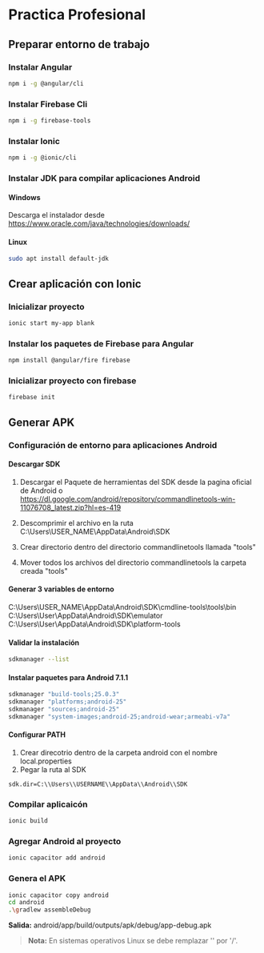 # Practica Profesional

## Preparar entorno de trabajo
### Instalar Angular
```bash
npm i -g @angular/cli
```

### Instalar Firebase Cli
```bash
npm i -g firebase-tools
```

### Instalar Ionic
```bash
npm i -g @ionic/cli
```

### Instalar JDK para compilar aplicaciones Android
#### Windows
Descarga el instalador desde https://www.oracle.com/java/technologies/downloads/

#### Linux
```bash
sudo apt install default-jdk
```

## Crear aplicación con Ionic
### Inicializar proyecto
```bash
ionic start my-app blank
```

### Instalar los paquetes de Firebase para Angular
```bash
npm install @angular/fire firebase
```

### Inicializar proyecto con firebase
```bash
firebase init
```

## Generar APK
### Configuración de entorno para aplicaciones Android
#### Descargar SDK 
1. Descargar el Paquete de herramientas del SDK desde la pagina oficial de Android
o https://dl.google.com/android/repository/commandlinetools-win-11076708_latest.zip?hl=es-419

2. Descomprimir el archivo en la ruta C:\Users\USER_NAME\AppData\Android\SDK

3. Crear directorio dentro del directorio commandlinetools llamada "tools"
4. Mover todos los archivos del directorio commandlinetools la carpeta creada  "tools"

#### Generar 3 variables de entorno
C:\Users\USER_NAME\AppData\Android\SDK\cmdline-tools\tools\bin
C:\Users\User\AppData\Android\SDK\emulator
C:\Users\User\AppData\Android\SDK\platform-tools

#### Validar la instalación
```bash
sdkmanager --list
```

#### Instalar paquetes para Android 7.1.1
```bash
sdkmanager "build-tools;25.0.3"
sdkmanager "platforms;android-25"
sdkmanager "sources;android-25"
sdkmanager "system-images;android-25;android-wear;armeabi-v7a"
```

#### Configurar PATH
1. Crear direcotrio dentro de la carpeta android con el nombre local.properties
2. Pegar la ruta al SDK
```properties
sdk.dir=C:\\Users\\USERNAME\\AppData\\Android\\SDK
```

### Compilar aplicaicón
```bash
ionic build
```

### Agregar Android al proyecto
```bash
ionic capacitor add android
```

### Genera el APK
```bash
ionic capacitor copy android
cd android
.\gradlew assembleDebug
```
**Salida:** android/app/build/outputs/apk/debug/app-debug.apk

> **Nota:** En sistemas operativos Linux se debe remplazar '\' por '/'.